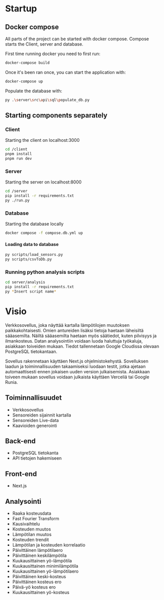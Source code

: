 # Startup

## Docker compose

All parts of the project can be started with docker compose. Compose starts the Client, server and database.

First time running docker you need to first run:
```bash
docker-compose build
```
Once it's been ran once, you can start the application with:
```bash
docker-compose up
```
Populate the database with:
```bash
py .\server\src\api\sql\populate_db.py
```
## Starting components separately

### Client

Starting the client on localhost:3000

```bash
cd /client
pnpm install
pnpm run dev
```

### Server

Starting the server on localhost:8000

```bash
cd /server
pip install -r requirements.txt
py ./run.py
```

### Database

Starting the database locally

```bash
docker compose -f compose.db.yml up
```

#### Loading data to database

```bash
py scripts/load_sensors.py
py scripts/csvToDb.py
```

### Running python analysis scripts
```bash
cd server/analysis
pip install -r requirements.txt
py *Insert script name*
```

# Visio

Verkkosovellus, joka näyttää kartalla lämpötilojen muutoksen paikkakohtaisesti. Omien antureiden lisäksi tietoja haetaan läheisiltä sääasemilta. Näiltä sääasemilta haetaan myös säätiedot, kuten pilvisyys ja ilmankosteus. Datan analysointiin voidaan luoda haluttuja työkaluja, asiakkaan toiveiden mukaan. Tiedot tallennetaan Google Cloudissa olevaan PostgreSQL tietokantaan.

Sovellus rakennetaan käyttäen Next.js ohjelmistokehystä. Sovelluksen laadun ja toiminnallisuuden takaamiseksi luodaan testit, jotka ajetaan automaattisesti ennen jokaisen uuden version julkaisemista. Asiakkaan toiveen mukaan sovellus voidaan julkaista käyttäen Verceliä tai Google Runia.

## Toiminnallisuudet

- Verkkosovellus
- Sensoreiden sijainnit kartalla
- Sensoreiden Live-data
- Kaavioiden generointi

## Back-end

- PostgreSQL tietokanta
- API tietojen hakemiseen

## Front-end

- Next.js

## Analysointi

- Raaka kosteusdata
- Fast Fourier Transform
- Kausivaihtelu
- Kosteuden muutos
- Lämpötilan muutos
- Kosteuden trendit
- Lämpötilan ja kosteuden korrelaatio
- Päivittäinen lämpötilaero
- Päivittäinen keskilämpötila
- Kuukausittainen yö-lämpötila
- Kuukausittainen minimilämpötila
- Kuukausittainen yö-lämpötilaero
- Päivittäinen keski-kosteus
- Päivittäinen kosteus ero
- Päivä-yö kosteus ero
- Kuukausittainen yö-kosteus
